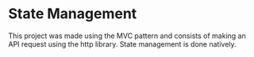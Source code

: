 # State Management

This project was made using the MVC pattern and consists of making an API request using the http library. State management is done natively.
